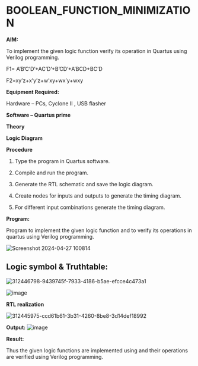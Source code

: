
# BOOLEAN_FUNCTION_MINIMIZATION
**AIM:**

To implement the given logic function verify its operation in Quartus using Verilog programming.

F1= A’B’C’D’+AC’D’+B’CD’+A’BCD+BC’D 

F2=xy’z+x’y’z+w’xy+wx’y+wxy

**Equipment Required:**

Hardware – PCs, Cyclone II , USB flasher

**Software – Quartus prime**

**Theory**

**Logic Diagram**

**Procedure**

1.	Type the program in Quartus software.

2.	Compile and run the program.

3.	Generate the RTL schematic and save the logic diagram.

4.	Create nodes for inputs and outputs to generate the timing diagram.

5.	For different input combinations generate the timing diagram.


**Program:**

Program to implement the given logic function and to verify its operations in quartus using Verilog programming. 

![Screenshot 2024-04-27 100814](https://github.com/karthiksec/BOOLEAN_FUNCTION_MINIMIZATION/assets/147473368/20799cde-44d8-4c86-9a5d-d0330e9f43d8)

## Logic symbol & Truthtable:
![312446798-9439745f-7933-4186-b5ae-efcce4c473a1](https://github.com/karthiksec/BOOLEAN_FUNCTION_MINIMIZATION/assets/147473368/dddb4b66-d0d0-4e56-b7e3-9f7f42e05d81)

![image](https://github.com/23004205/BOOLEAN_FUNCTION_MINIMIZATION/assets/138971114/6835b6c0-9fe5-4f55-8288-53b7d0c42104)




**RTL realization**

![312445975-ccd61b61-3b31-4260-8be8-3d14def18992](https://github.com/karthiksec/BOOLEAN_FUNCTION_MINIMIZATION/assets/147473368/8a9756b3-9fde-44d4-872f-d75d1a7c9238)



**Output:**
![image](https://github.com/23004205/BOOLEAN_FUNCTION_MINIMIZATION/assets/138971114/3294f442-723b-4550-ab9c-49ed60325deb)

**Result:**

Thus the given logic functions are implemented using and their operations are verified using Verilog programming.

